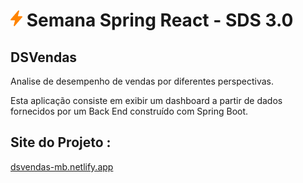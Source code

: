 # ![DevSuperior logo](https://raw.githubusercontent.com/devsuperior/bds-assets/main/ds/devsuperior-logo-small.png) Semana Spring React - SDS 3.0
<h2>DSVendas</h2> 
Analise de desempenho de vendas por diferentes perspectivas.

Esta aplicação consiste em exibir um dashboard a partir de dados fornecidos por um Back End construído com Spring Boot.
<h2>Site do Projeto :</h2> 
<a href="mabdsvendas">dsvendas-mb.netlify.app</a>
